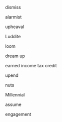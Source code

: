 dismiss

alarmist

upheaval

Luddite

loom

dream up

earned income tax credit

upend

nuts

Millennial

assume

engagement
